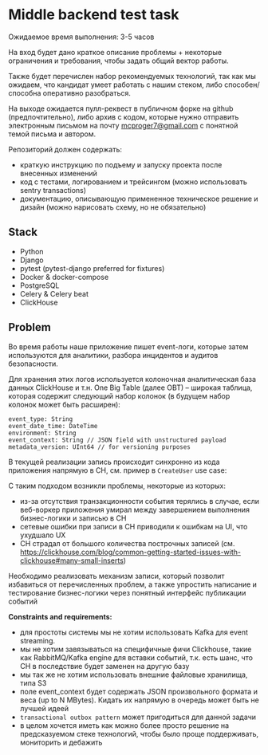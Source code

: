 # Middle backend test task

Ожидаемое время выполнения: 3-5 часов

На вход будет дано краткое описание проблемы + некоторые ограничения и требования, чтобы задать общий вектор работы. 

Также будет перечислен набор рекомендуемых технологий, так как мы ожидаем, что кандидат умеет работать с нашим стеком, либо способен/способна оперативно разобраться.

На выходе ожидается пулл-реквест в публичном форке на github (предпочтительно), либо архив с кодом,
которые нужно отправить электронным письмом на почту [mcproger7@gmail.com](mailto:mcproger7@gmail.com) с понятной темой письма и автором.

Репозиторий должен содержать:

- краткую инструкцию по подъему и запуску проекта после внесенных изменений
- код с тестами, логированием и трейсингом (можно использовать sentry transactions)
- документацию, описывающую примененное техническое решение и дизайн (можно нарисовать схему, но не обязательно)

## Stack

- Python
- Django
- pytest (pytest-django preferred for fixtures)
- Docker & docker-compose
- PostgreSQL
- Celery & Celery beat
- ClickHouse

## Problem

Во время работы наше приложение пишет event-логи, которые затем используются для аналитики, разбора инцидентов и аудитов безопасности.

Для хранения этих логов используется колоночная аналитическая база данных ClickHouse и т.н. One Big Table (далее OBT) – широкая таблица, которая содержит следующий набор колонок (в будущем набор колонок может быть расширен):

```
event_type: String
event_date_time: DateTime
environment: String
event_context: String // JSON field with unstructured payload
metadata_version: UInt64 // for versioning purposes
```

В текущей реализации запись происходит синхронно из кода приложения напрямую в CH, см. пример в `CreateUser` use case:

С таким подходом возникли проблемы, некоторые из которых:

- из-за отсутствия транзакционности события терялись в случае, если веб-воркер приложения умирал между завершением выполнения бизнес-логики и записью в CH
- сетевые ошибки при записи в CH приводили к ошибкам на UI, что ухудшало UX
- CH страдал от большого количества построчных записей (см. https://clickhouse.com/blog/common-getting-started-issues-with-clickhouse#many-small-inserts)

Необходимо реализовать механизм записи, который позволит избавиться от перечисленных проблем, а также упростить написание и тестирование бизнес-логики через понятный интерфейс публикации событий

**Constraints and requirements:**

- для простоты системы мы не хотим использовать Kafka для event streaming.
- мы не хотим завязываться на специфичные фичи Clickhouse, такие как RabbitMQ/Kafka engine для вставки событий, т.к. есть шанс, что CH в последствие будет заменен на другую базу
- мы так же не хотим использовать внешние файловые хранилища, типа S3
- поле event_context будет содержать JSON произвольного формата и веса (up to N MBytes). Кидать их напрямую в очередь может быть не лучшей идеей
- `transactional outbox pattern` может пригодиться для данной задачи
- в целом хочется иметь как можно более просто решение на предсказуемом стеке технологий, чтобы было проще поддерживать, мониторить и дебажить

